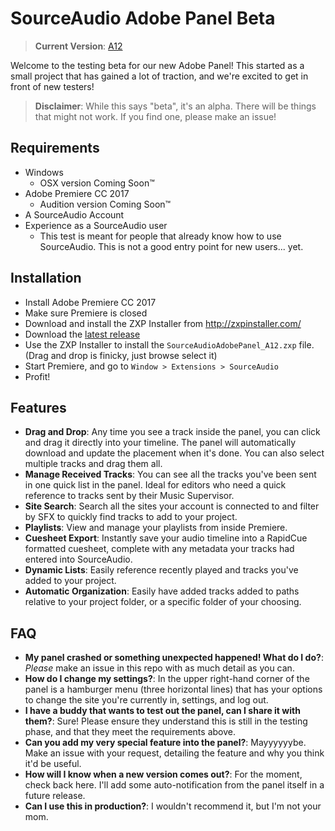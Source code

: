 # SourceAudio Adobe Panel Beta
> **Current Version**: [A12](https://github.com/SourceAudio/sa-adobe-panel-beta/releases)

Welcome to the testing beta for our new Adobe Panel! This started as a small project that has gained a lot of traction, and we're excited to get in front of new testers!
 
> **Disclaimer**: While this says "beta", it's an alpha. There will be things that might not work. If you find one, please make an issue!
 
## Requirements
- Windows 
  - OSX version Coming Soon™
- Adobe Premiere CC 2017
  - Audition version Coming Soon™
- A SourceAudio Account
- Experience as a SourceAudio user
  - This test is meant for people that already know how to use SourceAudio. This is not a good entry point for new users... yet.

## Installation
- Install Adobe Premiere CC 2017
- Make sure Premiere is closed
- Download and install the ZXP Installer from http://zxpinstaller.com/
- Download the [latest release](https://github.com/SourceAudio/sa-adobe-panel-beta/releases)
- Use the ZXP Installer to install the `SourceAudioAdobePanel_A12.zxp` file. (Drag and drop is finicky, just browse select it)
- Start Premiere, and go to `Window > Extensions > SourceAudio`
- Profit!
 
## Features
- **Drag and Drop**: Any time you see a track inside the panel, you can click and drag it directly into your timeline. The panel will automatically download and update the placement when it's done. You can also select multiple tracks and drag them all.
- **Manage Received Tracks**: You can see all the tracks you've been sent in one quick list in the panel. Ideal for editors who need a quick reference to tracks sent by their Music Supervisor.
- **Site Search**: Search all the sites your account is connected to and filter by SFX to quickly find tracks to add to your project.
- **Playlists**: View and manage your playlists from inside Premiere.
- **Cuesheet Export**: Instantly save your audio timeline into a RapidCue formatted cuesheet, complete with any metadata your tracks had entered into SourceAudio.
- **Dynamic Lists**: Easily reference recently played and tracks you've added to your project.
- **Automatic Organization**: Easily have added tracks added to paths relative to your project folder, or a specific folder of your choosing.

## FAQ
- **My panel crashed or something unexpected happened! What do I do?**: *Please* make an issue in this repo with as much detail as you can. 
- **How do I change my settings?**: In the upper right-hand corner of the panel is a hamburger menu (three horizontal lines) that has your options to change the site you're currently in, settings, and log out.
- **I have a buddy that wants to test out the panel, can I share it with them?**: Sure! Please ensure they understand this is still in the testing phase, and that they meet the requirements above.
- **Can you add my very special feature into the panel?**: Mayyyyyybe. Make an issue with your request, detailing the feature and why you think it'd be useful.
- **How will I know when a new version comes out?**: For the moment, check back here. I'll add some auto-notification from the panel itself in a future release.
- **Can I use this in production?**: I wouldn't recommend it, but I'm not your mom.



